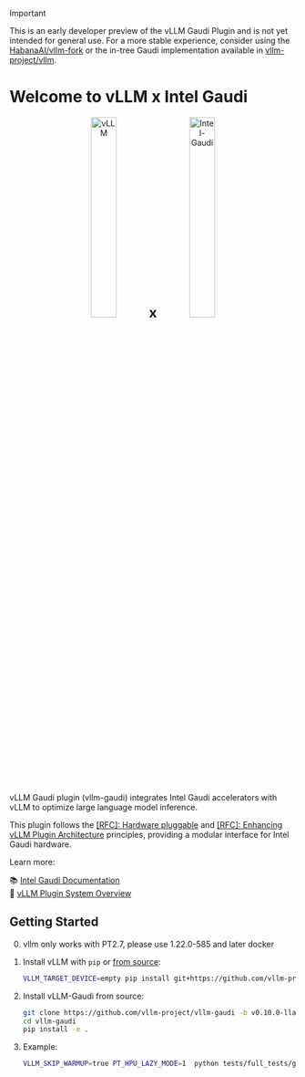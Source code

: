 > [!IMPORTANT]  
> This is an early developer preview of the vLLM Gaudi Plugin and is not yet intended for general use. For a more stable experience, consider using the [HabanaAI/vllm-fork](https://github.com/HabanaAI/vllm-fork) or the in-tree Gaudi implementation available in [vllm-project/vllm](https://github.com/vllm-project/vllm).

# Welcome to vLLM x Intel Gaudi

<p align="center">
  <img src="./docs/assets/logos/vllm-logo-text-light.png" alt="vLLM" width="30%">
  <span style="font-size: 24px; font-weight: bold;">x</span>
  <img src="./docs/assets/logos/gaudi-logo.png" alt="Intel-Gaudi" width="30%">
</p>

vLLM Gaudi plugin (vllm-gaudi) integrates Intel Gaudi accelerators with vLLM to optimize large language model inference.

This plugin follows the [[RFC]: Hardware pluggable](https://github.com/vllm-project/vllm/issues/11162) and [[RFC]: Enhancing vLLM Plugin Architecture](https://github.com/vllm-project/vllm/issues/19161) principles, providing a modular interface for Intel Gaudi hardware.

Learn more:

📚 [Intel Gaudi Documentation](https://docs.habana.ai/en/v1.21.1/index.html)  
🚀 [vLLM Plugin System Overview](https://docs.vllm.ai/en/latest/design/plugin_system.html)

## Getting Started
0. vllm only works with PT2.7, please use 1.22.0-585 and later docker

1. Install vLLM with `pip` or [from source](https://docs.vllm.ai/en/latest/getting_started/installation/gpu/index.html#build-wheel-from-source):  

    ```bash
    VLLM_TARGET_DEVICE=empty pip install git+https://github.com/vllm-project/vllm.git@v0.10.0
    ```

2. Install vLLM-Gaudi from source:

    ```bash
    git clone https://github.com/vllm-project/vllm-gaudi -b v0.10.0-llama-perf
    cd vllm-gaudi
    pip install -e .
    ```

3. Example:

    ```bash
    VLLM_SKIP_WARMUP=true PT_HPU_LAZY_MODE=1  python tests/full_tests/generate.py --model /mnt/weka/data/pytorch/llama3/Meta-Llama-3-8B-Instruct
    ```

